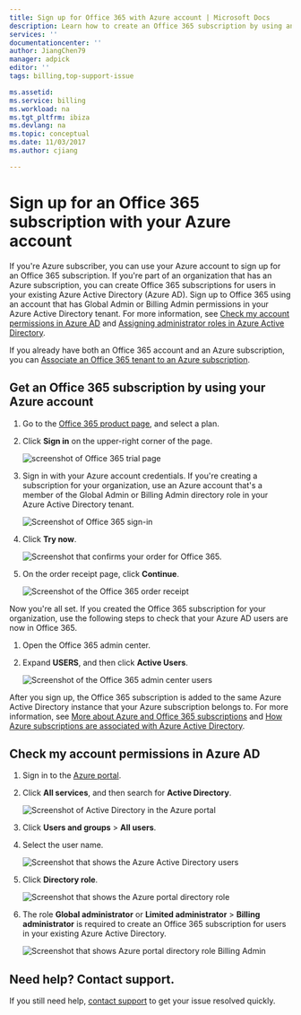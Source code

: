 ```yaml
---
title: Sign up for Office 365 with Azure account | Microsoft Docs
description: Learn how to create an Office 365 subscription by using an Azure account 
services: ''
documentationcenter: ''
author: JiangChen79
manager: adpick
editor: ''
tags: billing,top-support-issue

ms.assetid: 
ms.service: billing
ms.workload: na
ms.tgt_pltfrm: ibiza
ms.devlang: na
ms.topic: conceptual
ms.date: 11/03/2017
ms.author: cjiang

---
```

# Sign up for an Office 365 subscription with your Azure account
If you're Azure subscriber, you can use your Azure account to sign up for an Office 365 subscription. If you're part of an organization that has an Azure subscription, you can create Office 365 subscriptions for users in your existing Azure Active Directory (Azure AD). Sign up to Office 365 using an account that has Global Admin or Billing Admin permissions in your Azure Active Directory tenant. For more information, see [Check my account permissions in Azure AD](#RoleInAzureAD) and [Assigning administrator roles in Azure Active Directory](../active-directory/active-directory-assign-admin-roles-azure-portal.md).

If you already have both an Office 365 account and an Azure subscription, you can [Associate an Office 365 tenant to an Azure subscription](billing-add-office-365-tenant-to-azure-subscription.md).

## Get an Office 365 subscription by using your Azure account

1. Go to the [Office 365 product page](https://products.office.com/business), and select a plan.
2. Click **Sign in** on the upper-right corner of the page.

    ![screenshot of Office 365 trial page](./media/billing-use-existing-azure-account-office-365-subscription/12-office-365-trial-page.png)
3. Sign in with your Azure account credentials. If you're creating a subscription for your organization, use an Azure account that's a member of the Global Admin or Billing Admin directory role in your Azure Active Directory tenant.

    ![Screenshot of Office 365 sign-in](./media/billing-use-existing-azure-account-office-365-subscription/13-office-365-sign-in.png)
4. Click **Try now**.

    ![Screenshot that confirms your order for Office 365.](./media/billing-use-existing-azure-account-office-365-subscription/14-office-365-confirm-your-order.png)
5. On the order receipt page, click **Continue**.

    ![Screenshot of the Office 365 order receipt](./media/billing-use-existing-azure-account-office-365-subscription/15-office-365-order-receipt.png)

Now you're all set. 
If you created the Office 365 subscription for your organization, use the following steps to check that your Azure AD users are now in Office 365.

1. Open the Office 365 admin center.
2. Expand **USERS**, and then click **Active Users**.

    ![Screenshot of the Office 365 admin center users](./media/billing-use-existing-azure-account-office-365-subscription/16-office-365-admin-center-users.png)

After you sign up, the Office 365 subscription is added to the same Azure Active Directory instance that your Azure subscription belongs to. For more information, see [More about Azure and Office 365 subscriptions](billing-use-existing-office-365-account-azure-subscription.md#more-about-subs) and [How Azure subscriptions are associated with Azure Active Directory](../active-directory/active-directory-how-subscriptions-associated-directory.md).

## <a id="RoleInAzureAD"></a>Check my account permissions in Azure AD
1. Sign in to the [Azure portal](https://portal.azure.com/).
2. Click **All services**, and then search for **Active Directory**.

    ![Screenshot of Active Directory in the Azure portal](./media/billing-use-existing-azure-account-office-365-subscription/billing-more-services-active-directory.png)
3. Click **Users and groups** > **All users**.
4. Select the user name. 

    ![Screenshot that shows the Azure Active Directory users](./media/billing-use-existing-azure-account-office-365-subscription/billing-users-groups.png)

5. Click **Directory role**.
  
    ![Screenshot that shows the Azure portal directory role](./media/billing-use-existing-azure-account-office-365-subscription/billing-user-directory-role.png)
6.  The role **Global administrator** or **Limited administrator** > **Billing administrator** is required to create an Office 365 subscription for users in your existing Azure Active Directory.

    ![Screenshot that shows Azure portal directory role Billing Admin](./media/billing-use-existing-azure-account-office-365-subscription/billing-directoryrole-limited.png)

## Need help? Contact support.
If you still need help, [contact support](https://portal.azure.com/?#blade/Microsoft_Azure_Support/HelpAndSupportBlade) to get your issue resolved quickly. 
